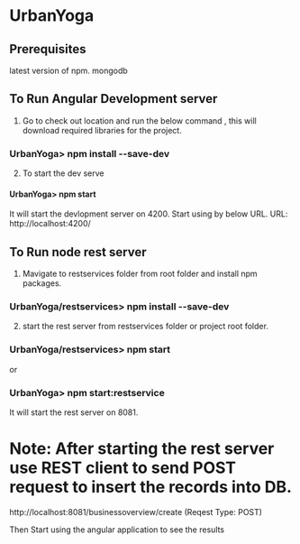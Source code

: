 # UrbanYoga

## Prerequisites
latest version of npm. mongodb

## To Run Angular Development server
1. Go to check out location and run the below command , this will download required libraries for the project.

  ### UrbanYoga> npm install --save-dev

2. To start the dev serve

  #### UrbanYoga> npm start 

  It will start the devlopment server on 4200. Start using by below URL.
  URL: http://localhost:4200/


## To Run node rest server
1. Mavigate to restservices folder from root folder and install npm packages.
  
  ### UrbanYoga/restservices> npm install --save-dev

2. start the rest server from restservices folder or project root folder.

  ### UrbanYoga/restservices> npm start 

  or 

  ### UrbanYoga> npm start:restservice

  It will start the rest server on 8081.

# Note: After starting the rest server use REST client to send POST request to insert the records into DB.
  
  http://localhost:8081/businessoverview/create (Reqest Type: POST)

  Then Start using the angular application to see the results
